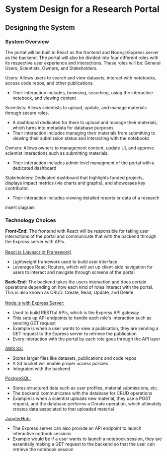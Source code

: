 # System Design for a Research Portal

## Designing the System

### System Overview

The portal will be built in React as the frontend and Node.js/Express server as the backend. The portal will also be divided into four different roles with its respective user experience and interactions. These roles will be: General Users, Scientists, Owners, and Stakeholders. 

Users: Allows users to search and view datasets, interact with notebooks, access code repos, and other publications. <br>
- Their interaction includes, browsing, searching, using the interactive notebook, and viewing content <br>

Scientists: Allows scientists to upload, update, and manage materials through secure roles. 
- A dashboard dedicated for them to upload and manage their materials, which turns into metadata for database purposes 
- Their interaction includes managing their materials from submitting to viewing their submission status and interacting with the notebooks <br>

Owners: Allows owners to management content, update UI, and approve scientist interactions such as submitting materials.
- Their interaction includes admin level managment of the portal with a dedicated dashboard <br>

Stakeholders: Dedicated dashboard that highlights funded projects, displays impact metrics (via charts and graphs), and showcases key contributor. <br>
- Their interaction includes viewing detailed reports or data of a research

insert diagram

### Technology Choices
**Front-End:**
The frontend with React will be responsible for taking user interactions of the portal and communicate that with the backend through the Express server with APIs. <br>
<br>
<ins>React.js (Javascript Framework)</ins>
- Lightweight framework used to build user interface
- Leverages React Routers, which will set up client-side navigation for users to interact and navigate through screens of the portal

**Back-End:** 
The backend takes the users interaction and does certain operations depending on how each kind of roles interact with the portal. This is also known as CRUD. Create, Read, Update, and Delete.<br>
<br>
<ins>Node.js with Express Server:</ins>
- Used to build RESTful APIs, which is the Express API gateway
- This sets up API endpoints to handle each role's interaction such as sending GET request
- Example is when a user wants to view a publication, they are sending a GET request to the Express server to retrieve the publication
- Every interaction with the portal by each role goes through the API layer

<ins>AWS S3:</ins>
- Stores larger files like datasets, publications and code repos
- A S3 bucket will enable proper access policies
- Integrated with the backend

<ins>PostgreSQL:</ins>
- Stores structured data such as user profiles, material submissions, etc.
- The backend communicates with the database for CRUD operations
- Example is when a scientist uploads new material, they use a POST request, and the database performs a Create operation, which ultimately creates data associated to that uploaded material

<ins>JupyterHub:</ins>
- The Express server can also provide an API endpoint to launch interactive notbook sessions
- Example would be if a user wants to launch a notebook session, they are essentially making a GET request to the backend so that the user can retrieve the notebook session

